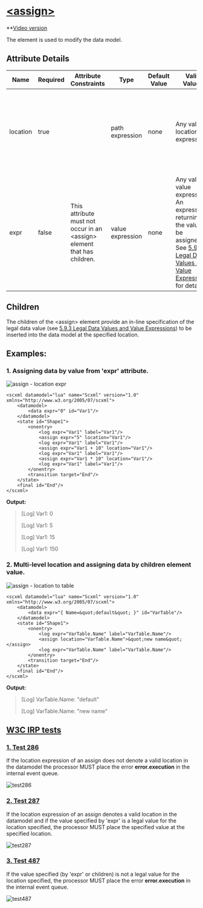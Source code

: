 # [\<assign\>](https://www.w3.org/TR/scxml/#assign)

**[Video version](https://youtu.be/5_GQeRFCe8M)

The element is used to modify the data model.

## Attribute Details
Name	|Required	|Attribute Constraints	|Type	|Default Value	|Valid Values	|Description
---|---|---|---|---|---|---|
location	|true		||path expression	|none	|Any valid location expression.	|The location in the data model into which to insert the new value. See [5.9.2 Location Expressions](https://www.w3.org/TR/scxml/#LocationExpressions) for details.
expr	|false	|This attribute must not occur in an \<assign\> element that has children.	|value expression	|none	|Any valid value expression	An expression returning the value to be assigned. See [5.9.3 Legal Data Values and Value Expressions](https://www.w3.org/TR/scxml/#ValueExpressions) for details.

## Children
The children of the \<assign\> element provide an in-line specification of the legal data value (see [5.9.3 Legal Data Values and Value Expressions](https://www.w3.org/TR/scxml/#ValueExpressions)) to be inserted into the data model at the specified location.

## Examples:

### 1. Assigning data by value from 'expr' attribute.
![assign - location expr](https://user-images.githubusercontent.com/18611095/28417848-4934c91e-6d62-11e7-9225-63e33609e087.png)

```
<scxml datamodel="lua" name="Scxml" version="1.0" xmlns="http://www.w3.org/2005/07/scxml">
	<datamodel>
		<data expr="0" id="Var1"/>
	</datamodel>
	<state id="Shape1">
		<onentry>
			<log expr="Var1" label="Var1"/>
			<assign expr="5" location="Var1"/>
			<log expr="Var1" label="Var1"/>
			<assign expr="Var1 + 10" location="Var1"/>
			<log expr="Var1" label="Var1"/>
			<assign expr="Var1 * 10" location="Var1"/>
			<log expr="Var1" label="Var1"/>
		</onentry>
		<transition target="End"/>
	</state>
	<final id="End"/>
</scxml>
```

**Output:**
>[Log] Var1: 0
>
>[Log] Var1: 5
>
>[Log] Var1: 15
>
>[Log] Var1: 150

### 2. Multi-level location and assigning data by children element value.
![assign - location to table](https://user-images.githubusercontent.com/18611095/28418385-2adfba8a-6d64-11e7-9c6d-f57765c1a46a.png)

```
<scxml datamodel="lua" name="Scxml" version="1.0" xmlns="http://www.w3.org/2005/07/scxml">
	<datamodel>
		<data expr="{ Name=&quot;default&quot; }" id="VarTable"/>
	</datamodel>
	<state id="Shape1">
		<onentry>
			<log expr="VarTable.Name" label="VarTable.Name"/>
			<assign location="VarTable.Name">&quot;new name&quot;</assign>
			<log expr="VarTable.Name" label="VarTable.Name"/>
		</onentry>
		<transition target="End"/>
	</state>
	<final id="End"/>
</scxml>
```

**Output:**
>[Log] VarTable.Name: "default"
>
>[Log] VarTable.Name: "new name"

## [W3C IRP tests](https://www.w3.org/Voice/2013/scxml-irp)

### [1. Test 286](https://www.w3.org/Voice/2013/scxml-irp/286/test286.txml)
If the location expression of an assign does not denote a valid location in the datamodel the processor MUST place the error **error.execution** in the internal event queue.

![test286](https://user-images.githubusercontent.com/18611095/28419058-9a6dcf70-6d66-11e7-8cc1-01e7babaab85.png)

### [2. Test 287](https://www.w3.org/Voice/2013/scxml-irp/287/test287.txml)
If the location expression of an assign denotes a valid location in the datamodel and if the value specified by 'expr' is a legal value for the location specified, the processor MUST place the specified value at the specified location.

![test287](https://user-images.githubusercontent.com/18611095/28419375-71e90212-6d67-11e7-9ed1-c70b94948af7.png)

### [3. Test 487](https://www.w3.org/Voice/2013/scxml-irp/487/test487.txml)
If the value specified (by 'expr' or children) is not a legal value for the location specified, the processor MUST place the error **error.execution** in the internal event queue.

![test487](https://user-images.githubusercontent.com/18611095/28419614-39236b7e-6d68-11e7-9303-bf2aaf0dd5e9.png)

